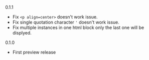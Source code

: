0.1.1
  * Fix `<p align=center>` doesn't work issue.
  * Fix single quotation character `'` doesn't work issue.
  * Fix multiple instances in one html block only the last one will be displyed.

0.1.0
  * First preview release
